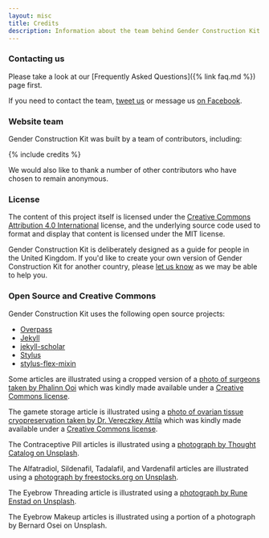 ```yaml
---
layout: misc
title: Credits
description: Information about the team behind Gender Construction Kit and what open-source and Creative Commons projects are used
---
```


### Contacting us

Please take a look at our [Frequently Asked Questions]({% link faq.md %}) page first.

If you need to contact the team, [tweet us](https://twitter.com/genderkit) or message us [on Facebook](https://www.facebook.com/genderkit).

### Website team

Gender Construction Kit was built by a team of contributors, including:

{% include credits %}

We would also like to thank a number of other contributors who have chosen to remain anonymous.

### License

The content of this project itself is licensed under the [Creative Commons Attribution 4.0 International](https://creativecommons.org/licenses/by/4.0/) license, and the underlying source code used to format and display that content is licensed under the MIT license.

Gender Construction Kit is deliberately designed as a guide for people in the United Kingdom. If you'd like to create your own version of Gender Construction Kit for another country, please [let us know](http://www.twitter.com/genderkit) as we may be able to help you.

### Open Source and Creative Commons

Gender Construction Kit uses the following open source projects:

- [Overpass](https://github.com/RedHatBrand/Overpass)
- [Jekyll](https://github.com/jekyll/jekyll)
- [jekyll-scholar](https://github.com/inukshuk/jekyll-scholar)
- [Stylus](https://github.com/stylus/stylus)
- [stylus-flex-mixin](https://github.com/differui/stylus-flex-mixin)

Some articles are illustrated using a cropped version of a [photo of surgeons taken by Phalinn Ooi](https://www.flickr.com/photos/phalinn/8116089574/) which was kindly made available under a [Creative Commons license](https://creativecommons.org/licenses/by/2.0/).

The gamete storage article is illustrated using a [photo of ovarian tissue cryopreservation taken by Dr. Vereczkey Attila](https://commons.wikimedia.org/wiki/File:Petef%C3%A9szeksz%C3%B6vet-cs%C3%ADkok_fagyasztva_t%C3%A1rol%C3%A1sa.jpg) which was kindly made available under a [Creative Commons license](https://creativecommons.org/licenses/by-sa/3.0/deed.en).

The Contraceptive Pill articles is illustrated using a [photograph by Thought Catalog on Unsplash](https://unsplash.com/photos/psgqUnk8zvM).

The Alfatradiol, Sildenafil, Tadalafil, and Vardenafil articles are illustrated using a [photograph by freestocks.org on Unsplash](https://unsplash.com/photos/nss2eRzQwgw).

The Eyebrow Threading article is illustrated using a [photograph by Rune Enstad on Unsplash](https://unsplash.com/photos/cowLgyb63c4).

The Eyebrow Makeup articles is illustrated using a portion of a photograph by Bernard Osei on Unsplash.
